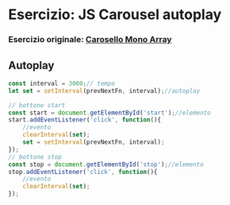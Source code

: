 # Esercizio: JS Carousel autoplay

### Esercizio originale: [Carosello Mono Array](https://github.com/matteocicigoi/js-array-carousel)

 ## Autoplay

```js
const interval = 3000;// tempo
let set = setInterval(prevNextFn, interval);//autoplay

// bottone start
const start = document.getElementById('start');//elemento
start.addEventListener('click', function(){
    //evento
    clearInterval(set);
    set = setInterval(prevNextFn, interval);
});
// bottone stop
const stop = document.getElementById('stop');//elemento
stop.addEventListener('click', function(){
    //evento
    clearInterval(set);
});
```
 